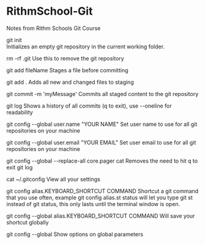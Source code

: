 # RithmSchool-Git
Notes from Rithm Schools Git Course

git init  
  Initializes an empty git repository in the current working folder.

rm -rf .git
  Use this to remove the git repository

git add fileName
  Stages a file before committing

git add .
  Adds all new and changed files to staging

git commit -m 'myMessage'
  Commits all staged content to the git repository

git log
  Shows a history of all commits (q to exit), use --oneline for readability

git config --global user.name "YOUR NAME"
  Set user name to use for all git repositories on your machine

git config --global user.email "YOUR EMAIL"
  Set user email to use for all git repositories on your machine

git config --global --replace-all core.pager cat
  Removes the need to hit q to exit git log

cat ~/.gitconfig
  View all your settings

git config alias.KEYBOARD_SHORTCUT COMMAND
  Shortcut a git command that you use often, example git config alias.st status will let you type git st instead of git status, this only lasts until the terminal window is open.

git config --global alias.KEYBOARD_SHORTCUT COMMAND
  Will save your shortcut globally

git config --global
  Show options on global parameters 

